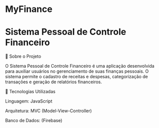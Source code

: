 # MyFinance

# Sistema Pessoal de Controle Financeiro

📌 Sobre o Projeto

O Sistema Pessoal de Controle Financeiro é uma aplicação desenvolvida para auxiliar usuários no gerenciamento de suas finanças pessoais. O sistema permite o cadastro de receitas e despesas, categorização de transações e geração de relatórios financeiros.

🚀 Tecnologias Utilizadas

Linguagem: JavaScript

Arquitetura: MVC (Model-View-Controller)

Banco de Dados: (Firebase)
